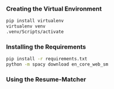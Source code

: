 ### Creating the Virtual Environment

```bash
pip install virtualenv
virtualenv venv
.venv/Scripts/activate
```

### Installing the Requirements

```bash
pip install -r requirements.txt
python -m spacy download en_core_web_sm
```

### Using the Resume-Matcher
